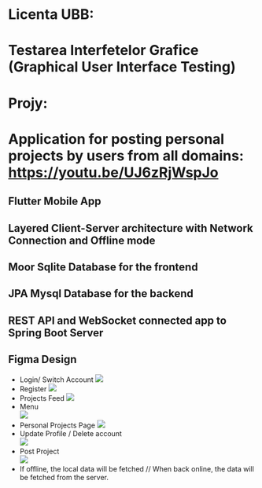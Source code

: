 # Licenta UBB:
# Testarea Interfetelor Grafice (Graphical User Interface Testing)


# Projy:
# Application for posting personal projects by users from all domains: https://youtu.be/UJ6zRjWspJo


## Flutter Mobile App
## Layered Client-Server architecture with Network Connection and Offline mode
## Moor Sqlite Database for the frontend
## JPA Mysql Database for the backend
## REST API and WebSocket connected app to Spring Boot Server
## Figma Design

<ul>
<li>
      <a> 
	      Login/ Switch Account
        <img src="https://user-images.githubusercontent.com/57533863/157675231-0b6371d9-9774-484d-b66e-e63eef11acbf.png">
      </a>
</li>

<li>
      <a> 
	      Register
        <img src="https://user-images.githubusercontent.com/57533863/157675315-ffa927f6-0346-4909-a629-46c8474fea68.png">
      </a>
</li>
	
<li>
      <a> 
	      Projects Feed
        <img src="https://user-images.githubusercontent.com/57533863/174558785-9668b745-a9b2-455b-b9c7-9f12f18b33bb.png">
      </a>
</li>
	
<li>
      <a> 
	      Menu<br>
        <img src="https://user-images.githubusercontent.com/57533863/174558908-ca94aebe-6a18-40e8-b57f-cf98f4d2face.png">
      </a>
</li>
  
 <li>
      <a> 
	      Personal Projects Page
        <img src="https://user-images.githubusercontent.com/57533863/174558982-2660745b-e883-438c-9d99-f99fcf262502.png">
      </a>
</li>
  
<li>
      <a> 
	      Update Profile / Delete account<br>
        <img src="https://user-images.githubusercontent.com/57533863/174559127-cde6342f-69c0-4091-a935-83554b92efe1.png">
      </a>
</li>
	
<li>
      <a> 
	      Post Project<br>
        <img src="https://user-images.githubusercontent.com/57533863/174559049-25af64aa-453f-4759-8f3f-929941a72faf.png">
      </a>
</li>
  
<li>
      <a> 
	If offline, the local data will be fetched // When back online, the data will be fetched from the server.
      </a>
</li>
</ul>
